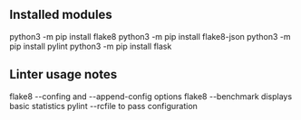 ## Installed modules

python3 -m pip install flake8
python3 -m pip install flake8-json
python3 -m pip install pylint
python3 -m pip install flask

## Linter usage notes

flake8 --confing and --append-config options
flake8 --benchmark displays basic statistics
pylint --rcfile to pass configuration